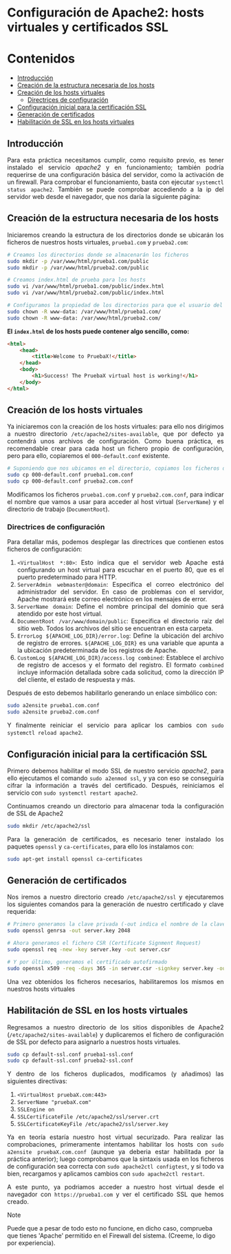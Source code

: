 # Configuración de Apache2: hosts virtuales y certificados SSL



<div align=justify>

# Contenidos

- [Introducción](#introducción)
- [Creación de la estructura necesaria de los hosts](#creación-de-la-estructura-necesaria-de-los-hosts)
- [Creación de los hosts virtuales](#creación-de-los-hosts-virtuales)
  - [Directrices de configuración](#directrices-de-configuración)
- [Configuración inicial para la certificación SSL](#configuración-inicial-para-la-certificación-ssl)
- [Generación de certificados](#generación-de-certificados)
- [Habilitación de SSL en los hosts virtuales](#habilitación-de-ssl-en-los-hosts-virtuales)


## Introducción

Para esta práctica necesitamos cumplir, como requisito previo, es tener instalado el servicio *apache2* y en funcionamiento; también podría requerirse de una configuración básica del servidor, como la activación de un firewall. Para comprobar el funcionamiento, basta con ejecutar `systemctl status apache2`.
También se puede comprobar accediendo a la ip del servidor web desde el navegador, que nos daría la siguiente página:

## Creación de la estructura necesaria de los hosts

Iniciaremos creando la estructura de los directorios donde se ubicarán los ficheros de nuestros hosts virtuales, `prueba1.com` y `prueba2.com`:

```sh
# Creamos los directorios donde se almacenarán los ficheros
sudo mkdir -p /var/www/html/prueba1.com/public
sudo mkdir -p /var/www/html/prueba2.com/public

# Creamos index.html de prueba para los hosts
sudo vi /var/www/html/prueba1.com/public/index.html
sudo vi /var/www/html/prueba2.com/public/index.html

# Configuramos la propiedad de los directorios para que el usuario del servidor web (www-data para Apache2) pueda acceder a los datos
sudo chown -R www-data: /var/www/html/prueba1.com/
sudo chown -R www-data: /var/www/html/prueba2.com/
```

**El `index.html` de los hosts puede contener algo sencillo, como:**

```html
<html>
    <head>
        <title>Welcome to PruebaX!</title>
    </head>
    <body>
        <h1>Success! The PruebaX virtual host is working!</h1>
    </body>
</html>
```

## Creación de los hosts virtuales

Ya iniciaremos con la creación de los hosts virtuales: para ello nos dirigimos a nuestro directorio `/etc/apache2/sites-available`, que por defecto ya contendrá unos archivos de configuración. Como buena práctica, es recomendable crear para cada host un fichero propio de configuración, pero para ello, copiaremos el `000-default.conf` existente.

```sh
# Suponiendo que nos ubicamos en el directorio, copiamos los ficheros de la siguiente forma
sudo cp 000-default.conf prueba1.com.conf
sudo cp 000-default.conf prueba2.com.conf
```

Modificamos los ficheros `prueba1.com.conf` y `prueba2.com.conf`, para indicar el nombre que vamos a usar para acceder al host virtual (`ServerName`) y el directorio de trabajo (`DocumentRoot`).

### Directrices de configuración

Para detallar más, podemos desplegar las directrices que contienen estos ficheros de configuración:

1. `<VirtualHost *:80>`: Esto indica que el servidor web Apache está configurando un host virtual para escuchar en el puerto 80, que es el puerto predeterminado para HTTP.
2. `ServerAdmin webmaster@domain`: Especifica el correo electrónico del administrador del servidor. En caso de problemas con el servidor, Apache mostrará este correo electrónico en los mensajes de error.
3. `ServerName domain`: Define el nombre principal del dominio que será atendido por este host virtual.
4. `DocumentRoot /var/www/domain/public`: Especifica el directorio raíz del sitio web. Todos los archivos del sitio se encuentran en esta carpeta.
5. `ErrorLog ${APACHE_LOG_DIR}/error.log`: Define la ubicación del archivo de registro de errores. `${APACHE_LOG_DIR}` es una variable que apunta a la ubicación predeterminada de los registros de Apache.
6. `CustomLog ${APACHE_LOG_DIR}/access.log combined`: Establece el archivo de registro de accesos y el formato del registro. El formato `combined` incluye información detallada sobre cada solicitud, como la dirección IP del cliente, el estado de respuesta y más.

Después de esto debemos habilitarlo generando un enlace simbólico con:

```sh
sudo a2ensite prueba1.com.conf
sudo a2ensite prueba2.com.conf
```

Y finalmente reiniciar el servicio para aplicar los cambios con `sudo systemctl reload apache2`.

## Configuración inicial para la certificación SSL

Primero debemos habilitar el modo SSL de nuestro servicio *apache2*, para ello ejecutamos el comando `sudo a2enmod ssl`, y ya con eso se conseguiría cifrar la información a través del certificado.
Después, reiniciamos el servicio con `sudo systemctl restart apache2`.

Continuamos creando un directorio para almacenar toda la configuración de SSL de Apache2

```sh
sudo mkdir /etc/apache2/ssl
```

Para la generación de certificados, es necesario tener instalado los paquetes `openssl` y `ca-certificates`, para ello los instalamos con:
```sh
sudo apt-get install openssl ca-certificates
```

## Generación de certificados

Nos iremos a nuestro directorio creado `/etc/apache2/ssl` y ejecutaremos los siguientes comandos para la generación de nuestro certificado y clave requerida:

```sh
# Primero generamos la clave privada (-out indica el nombre de la clave, y 2048 se refiere a la longitud de la misma)
sudo openssl genrsa -out server.key 2048

# Ahora generamos el fichero CSR (Certificate Signment Request)
sudo openssl req -new -key server.key -out server.csr

# Y por último, generamos el certificado autofirmado
sudo openssl x509 -req -days 365 -in server.csr -signkey server.key -out server.crt 
```

Una vez obtenidos los ficheros necesarios, habilitaremos los mismos en nuestros hosts virtuales

## Habilitación de SSL en los hosts virtuales

Regresamos a nuestro directorio de los sitios disponibles de Apache2 (`/etc/apache2/sites-available`) y duplicaremos el fichero de configuración de SSL por defecto para asignarlo a nuestros hosts virtuales.

```sh
sudo cp default-ssl.conf prueba1-ssl.conf
sudo cp default-ssl.conf prueba2-ssl.conf
```

Y dentro de los ficheros duplicados, modificamos (y añadimos) las siguientes directivas:

1. `<VirtualHost pruebaX.com:443>`
2. `ServerName "pruebaX.com"`
3. `SSLEngine on`
4. `SSLCertificateFile /etc/apache2/ssl/server.crt`
5. `SSLCertificateKeyFile /etc/apache2/ssl/server.key`

Ya en teoría estaría nuestro host virtual securizado. Para realizar las comprobaciones, primeramente intentamos habilitar los hosts con `sudo a2ensite pruebaX.com.conf` (aunque ya deberia estar habilitada por la práctica anterior); luego comprobamos que la sintaxis usada en los ficheros de configuración sea correcta con `sudo apache2ctl configtest`, y si todo va bien, recargamos y aplicamos cambios con `sudo apache2ctl restart`.

A este punto, ya podriamos acceder a nuestro host virtual desde el navegador con `https://prueba1.com` y ver el certificado SSL que hemos creado.

</div>

> [!NOTE]
> Puede que a pesar de todo esto no funcione, en dicho caso, comprueba que tienes 'Apache' permitido en el Firewall del sistema. (Creeme, lo digo por experiencia).

